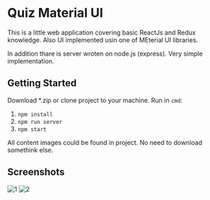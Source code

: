 
# Quiz Material UI
This is a little web application covering basic ReactJs and Redux knowledge.
Also UI implemented usin one of MEterial UI libraries.

In addition thare is server wroten on node.js (express). Very simple implementation.

## Getting Started

Download *.zip or clone project to your machine.
Run in `cmd`:
1. `npm install`
2. `npm run server`
3. `npm start`

All content images could be found in project. No need to download somethink else.

## Screenshots
![1](https://user-images.githubusercontent.com/30698617/53101549-aedf0880-3532-11e9-8f5d-1894d0ec6d99.png)
![2](https://user-images.githubusercontent.com/30698617/53101550-aedf0880-3532-11e9-842f-0e2f02da2f83.png)
